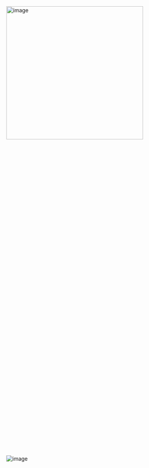 <img width="361" alt="image" src="https://user-images.githubusercontent.com/88447983/188566661-da6ca137-16f2-4eaf-a5ee-f7cf54dff8bb.png" width="30%" height="30%">

![image](https://user-images.githubusercontent.com/88447983/189697071-c1f30020-220c-4375-a94b-7482a66bd78b.png)

